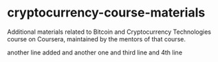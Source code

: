 # cryptocurrency-course-materials
Additional materials related to Bitcoin and Cryptocurrency Technologies course on Coursera, maintained by the mentors of that course.

another line added
and another one
and third line
and 4th line
